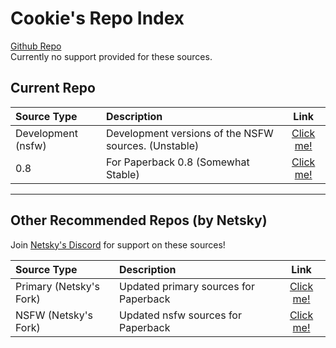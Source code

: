# Cookie's Repo Index

[Github Repo](https://github.com/ItemCookie/cookies-extensions)  
Currently no support provided for these sources.

## Current Repo

| Source Type        | Description                                          | Link                                                                   |
| :----------------- | :--------------------------------------------------- | :--------------------------------------------------------------------: |
| Development (nsfw) | Development versions of the NSFW sources. (Unstable) | [Click me!](https://itemcookie.github.io/cookies-extensions/dev-nsfw/) |
| 0.8                | For Paperback 0.8 (Somewhat Stable)                  | [Click me!](https://itemcookie.github.io/cookies-extensions/0.8/)      |

---

## Other Recommended Repos (by Netsky)

Join [Netsky's Discord](https://discord.gg/rmf6jQpMU9) for support on these sources!

| Source Type             | Description                           | Link                                                                 |
| :---------------------- | :------------------------------------ | :------------------------------------------------------------------: |
| Primary (Netsky's Fork) | Updated primary sources for Paperback | [Click me!](https://thenetsky.github.io/extensions-sources/primary/) |
| NSFW (Netsky's Fork)    | Updated nsfw sources for Paperback    | [Click me!](https://thenetsky.github.io/extensions-sources/nsfw/)    |
